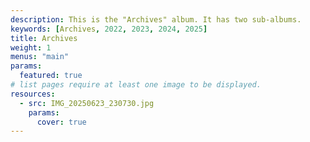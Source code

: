 ```yaml
---
description: This is the "Archives" album. It has two sub-albums.
keywords: [Archives, 2022, 2023, 2024, 2025]
title: Archives
weight: 1
menus: "main"
params:
  featured: true
# list pages require at least one image to be displayed.
resources:
  - src: IMG_20250623_230730.jpg
    params:
      cover: true
---
```

